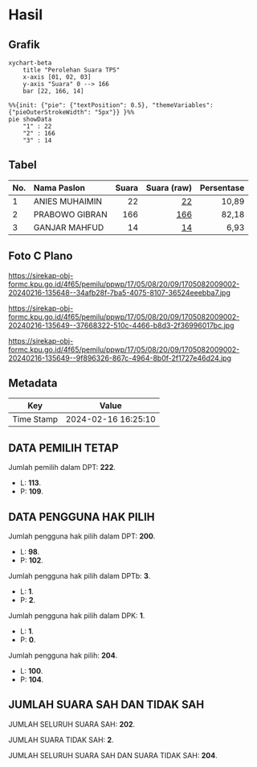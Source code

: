 # Hasil

## Grafik

```mermaid
xychart-beta
    title "Perolehan Suara TPS"
    x-axis [01, 02, 03]
    y-axis "Suara" 0 --> 166
    bar [22, 166, 14]
```

```mermaid
%%{init: {"pie": {"textPosition": 0.5}, "themeVariables": {"pieOuterStrokeWidth": "5px"}} }%%
pie showData
    "1" : 22
    "2" : 166
    "3" : 14
```

## Tabel

| No. | Nama Paslon    | Suara | Suara (raw) | Persentase |
|:--- |:-------------- | -----:| -----------:| ----------:|
| 1   | ANIES MUHAIMIN | 22    | [22][p-1]   | 10,89      |
| 2   | PRABOWO GIBRAN | 166   | [166][p-2]  | 82,18      |
| 3   | GANJAR MAHFUD  | 14    | [14][p-3]   | 6,93       |


[p-1]: https://github.com/gigit-pemilu/pemilu-2024-17-bengkulu/blob/main/pilpres/hitung-suara/sub/17-bengkulu/sub/05-seluma/sub/08-seluma-barat/sub/2009-sengkuang-jaya/sub/002-tps/sub/paslon-1.txt
[p-2]: https://github.com/gigit-pemilu/pemilu-2024-17-bengkulu/blob/main/pilpres/hitung-suara/sub/17-bengkulu/sub/05-seluma/sub/08-seluma-barat/sub/2009-sengkuang-jaya/sub/002-tps/sub/paslon-2.txt
[p-3]: https://github.com/gigit-pemilu/pemilu-2024-17-bengkulu/blob/main/pilpres/hitung-suara/sub/17-bengkulu/sub/05-seluma/sub/08-seluma-barat/sub/2009-sengkuang-jaya/sub/002-tps/sub/paslon-3.txt

## Foto C Plano

https://sirekap-obj-formc.kpu.go.id/4f65/pemilu/ppwp/17/05/08/20/09/1705082009002-20240216-135648--34afb28f-7ba5-4075-8107-36524eeebba7.jpg

https://sirekap-obj-formc.kpu.go.id/4f65/pemilu/ppwp/17/05/08/20/09/1705082009002-20240216-135649--37668322-510c-4466-b8d3-2f36996017bc.jpg

https://sirekap-obj-formc.kpu.go.id/4f65/pemilu/ppwp/17/05/08/20/09/1705082009002-20240216-135649--9f896326-867c-4964-8b0f-2f1727e46d24.jpg


## Metadata

| Key        | Value               |
| ---------- | ------------------- |
| Time Stamp | 2024-02-16 16:25:10 |


## DATA PEMILIH TETAP

Jumlah pemilih dalam DPT: **222**.
 * L: **113**.
 * P: **109**.

## DATA PENGGUNA HAK PILIH

Jumlah pengguna hak pilih dalam DPT: **200**.
 * L: **98**.
 * P: **102**.

Jumlah pengguna hak pilih dalam DPTb: **3**.
 * L: **1**.
 * P: **2**.

Jumlah pengguna hak pilih dalam DPK: **1**.
 * L: **1**.
 * P: **0**.

Jumlah pengguna hak pilih: **204**.
 * L: **100**.
 * P: **104**.

## JUMLAH SUARA SAH DAN TIDAK SAH

JUMLAH SELURUH SUARA SAH: **202**.

JUMLAH SUARA TIDAK SAH: **2**.

JUMLAH SELURUH SUARA SAH DAN SUARA TIDAK SAH: **204**.


